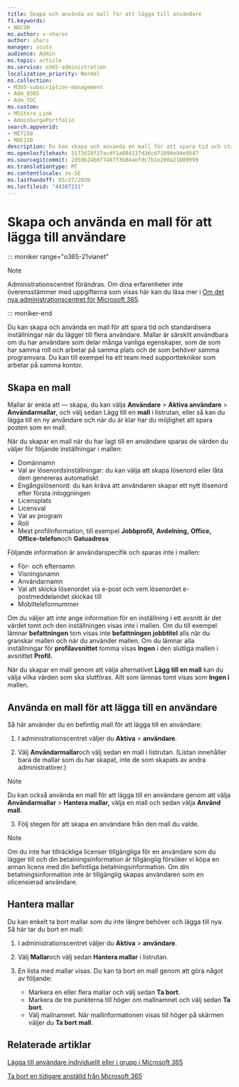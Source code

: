 ```yaml
---
title: Skapa och använda en mall för att lägga till användare
f1.keywords:
- NOCSH
ms.author: v-sharos
author: shars
manager: scotv
audience: Admin
ms.topic: article
ms.service: o365-administration
localization_priority: Normal
ms.collection:
- M365-subscription-management
- Adm_O365
- Adm_TOC
ms.custom:
- MSStore_Link
- AdminSurgePortfolio
search.appverid:
- MET150
- MOE150
description: Du kan skapa och använda en mall för att spara tid och standardisera inställningar när du lägger till flera användare.
ms.openlocfilehash: 3173d28f27acdf1a084137d36cd71894e94e9547
ms.sourcegitcommit: 2d59b24b877487f3b84aefdc7b1e200a21009999
ms.translationtype: MT
ms.contentlocale: sv-SE
ms.lasthandoff: 05/27/2020
ms.locfileid: "44387231"
---
```

# <a name="create-and-use-a-template-to-add-users"></a>Skapa och använda en mall för att lägga till användare

::: moniker range="o365-21vianet"

> [!NOTE]
> Administrationscentret förändras. Om dina erfarenheter inte överensstämmer med uppgifterna som visas här kan du läsa mer i [Om det nya administrationscentret för Microsoft 365](https://docs.microsoft.com/microsoft-365/admin/microsoft-365-admin-center-preview?view=o365-21vianet).

::: moniker-end

Du kan skapa och använda en mall för att spara tid och standardisera inställningar när du lägger till flera användare. Mallar är särskilt användbara om du har användare som delar många vanliga egenskaper, som de som har samma roll och arbetar på samma plats och de som behöver samma programvara. Du kan till exempel ha ett team med supporttekniker som arbetar på samma kontor.  

## <a name="create-a-template"></a>Skapa en mall

Mallar är enkla att &mdash; skapa, du kan välja **Användare**  >  **Aktiva användare**  >  **Användarmallar**, och välj sedan Lägg till en **mall** i listrutan, eller så kan du lägga till en ny användare och när du är klar har du möjlighet att spara posten som en mall.

När du skapar en mall när du har lagt till en användare sparas de värden du väljer för följande inställningar i mallen:

- Domännamn
- Val av lösenordsinställningar: du kan välja att skapa lösenord eller låta dem genereras automatiskt
- Engångslösenord: du kan kräva att användaren skapar ett nytt lösenord efter första inloggningen
- Licensplats
- Licensval
- Val av program
- Roll
- Mest profilinformation, till exempel **Jobbprofil,** **Avdelning,** **Office,** **Office-telefon**och **Gatuadress** 

Följande information är användarspecifik och sparas inte i mallen:

- För- och efternamn
- Visningsnamn
- Användarnamn
- Val att skicka lösenordet via e-post och vem lösenordet e-postmeddelandet skickas till
- Mobiltelefonnummer

Om du väljer att inte ange information för en inställning i ett avsnitt är det värdet tomt och den inställningen visas inte i mallen. Om du till exempel lämnar **befattningen** tom visas inte **befattningen jobbtitel** alls när du granskar mallen och när du använder mallen. Om du lämnar alla inställningar för **profilavsnittet** tomma visas **Ingen** i den slutliga mallen i avsnittet **Profil.**

När du skapar en mall genom att välja alternativet **Lägg till en mall** kan du välja vilka värden som ska slutföras. Allt som lämnas tomt visas som **Ingen i** mallen.

## <a name="use-a-template-to-add-a-user"></a>Använda en mall för att lägga till en användare

Så här använder du en befintlig mall för att lägga till en användare:

1. I administrationscentret väljer du **Aktiva**  >  **användare**.

2. Välj **Användarmallar**och välj sedan en mall i listrutan. (Listan innehåller bara de mallar som du har skapat, inte de som skapats av andra administratörer.)

 > [!NOTE]
 > Du kan också använda en mall för att lägga till en användare genom att välja **Användarmallar**  >  **Hantera mallar,** välja en mall och sedan välja **Använd mall**.

3. Följ stegen för att skapa en användare från den mall du valde.

> [!NOTE]
> Om du inte har tillräckliga licenser tillgängliga för en användare som du lägger till och din betalningsinformation är tillgänglig försöker vi köpa en annan licens med din befintliga betalningsinformation. Om din betalningsinformation inte är tillgänglig skapas användaren som en olicensierad användare.

## <a name="manage-templates"></a>Hantera mallar

Du kan enkelt ta bort mallar som du inte längre behöver och lägga till nya. Så här tar du bort en mall:

1. I administrationscentret väljer du **Aktiva**  >  **användare**.

2. Välj **Mallar**och välj sedan **Hantera mallar** i listrutan.

3. En lista med mallar visas. Du kan ta bort en mall genom att göra något av följande:
    - Markera en eller flera mallar och välj sedan **Ta bort**. 
    - Markera de tre punkterna till höger om mallnamnet och välj sedan **Ta bort**.
    - Välj mallnamnet. När mallinformationen visas till höger på skärmen väljer du **Ta bort mall**.

## <a name="related-articles"></a>Relaterade artiklar

[Lägga till användare individuellt eller i grupp i Microsoft 365](add-users.md)

[Ta bort en tidigare anställd från Microsoft 365](remove-former-employee.md)
  
